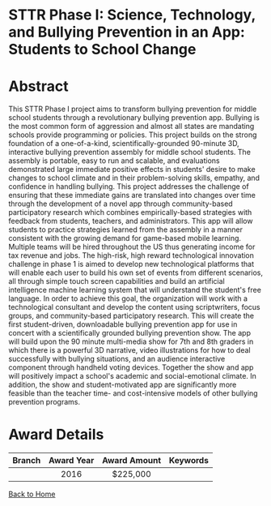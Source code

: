 
STTR Phase I: Science, Technology, and Bullying Prevention in an App: Students to School Change
===============================================================================================

# Abstract


This STTR Phase I project aims to transform bullying prevention for middle school students through a revolutionary bullying prevention app. Bullying is the most common form of aggression and almost all states are mandating schools provide programming or policies. This project builds on the strong foundation of a one-of-a-kind, scientifically-grounded 90-minute 3D, interactive bullying prevention assembly for middle school students. The assembly is portable, easy to run and scalable, and evaluations demonstrated large immediate positive effects in students' desire to make changes to school climate and in their problem-solving skills, empathy, and confidence in handling bullying. This project addresses the challenge of ensuring that these immediate gains are translated into changes over time through the development of a novel app through community-based participatory research which combines empirically-based strategies with feedback from students, teachers, and administrators. This app will allow students to practice strategies learned from the assembly in a manner consistent with the growing demand for game-based mobile learning. Multiple teams will be hired throughout the US thus generating income for tax revenue and jobs. The high-risk, high reward technological innovation challenge in phase 1 is aimed to develop new technological platforms that will enable each user to build his own set of events from different scenarios, all through simple touch screen capabilities and build an artificial intelligence machine learning system that will understand the student's free language. In order to achieve this goal, the organization will work with a technological consultant and develop the content using scriptwriters, focus groups, and community-based participatory research. This will create the first student-driven, downloadable bullying prevention app for use in concert with a scientifically grounded bullying prevention show. The app will build upon the 90 minute multi-media show for 7th and 8th graders in which there is a powerful 3D narrative, video illustrations for how to deal successfully with bullying situations, and an audience interactive component through handheld voting devices. Together the show and app will positively impact a school's academic and social-emotional climate. In addition, the show and student-motivated app are significantly more feasible than the teacher time- and cost-intensive models of other bullying prevention programs.  

# Award Details

|Branch|Award Year|Award Amount|Keywords|
| :---: | :---: | :---: | :---: |
||2016|$225,000||
  
  


[Back to Home](https://github.com/chrischow/dod_sbir_awards/JT/#259)